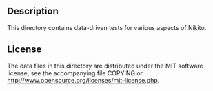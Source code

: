 Description
------------

This directory contains data-driven tests for various aspects of Nikito.

License
--------

The data files in this directory are distributed under the MIT software
license, see the accompanying file COPYING or
http://www.opensource.org/licenses/mit-license.php.

